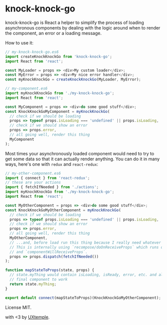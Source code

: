 # knock-knock-go

knock-knock-go is React a helper to simplify the process of loading asynchronous components by
dealing with the logic around when to render the component, an error or a loading message.

How to use it:

```js
// my-knock-knock-go.es6
import createKnockKnockGo from 'knock-knock-go';
import React from 'react';

const MyLoader = props => <div>My custom loader</div>;
const MyError = props => <div>My nice error handler</div>;
const myKnockKnockGo = createKnockKnockGo(MyLoader, MyError);

// my-component.es6
import myKnockKnockGo from './my-knock-knock-go';
import React from 'react';

const MyComponent = props => <div>do some good stuff</div>;
const KnockKnockGoMyComponent = myKnockKnockGo(
  // check if we should be loading
  props => typeof props.isLoading === 'undefined' || props.isLoading,
  // check if we should show an error
  props => props.error,
  // all going well, render this thing
  MyComponent
);
```

Most times your asynchronously loaded component would need to try to get some data so that it can
actually render anything. You can do it in many ways, here's one with `redux` and `react-redux`:

```js
// my-other-component.es6
import { connect } from 'react-redux';
// these are your actions
import { fetchIfNeeded } from './actions';
import myKnockKnockGo from './my-knock-knock-go';
import React from 'react';

const MyOtherComponent = props => <div>do some good stuff</div>;
const KnockKnockGoMyOtherComponent = myKnockKnockGo(
  // check if we should be loading
  props => typeof props.isLoading === 'undefined' || props.isLoading,
  // check if we should show an error
  props => props.error,
  // all going well, render this thing
  MyOtherComponent,
  // ...and, before load run this thing because I really need whatever it has to work.
  // This is internally using `recompose/doOnReceiveProps` which runs on `componentWillMount`
  // and `componentWillReceiveProps`.
  props => props.dispatch(fetchIfNeeded())
);

function mapStateToProps(state, props) {
  // state.myThing would contain isLoading, isReady, error, etc. and all the needed things for your
  // final component to work
  return state.myThing;
}

export default connect(mapStateToProps)(KnockKnockGoMyOtherComponent);
```

License MIT.

with <3 by [UXtemple](https://uxtemple.com).
